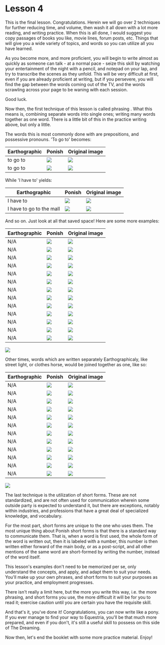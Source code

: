 # Lesson 4

This is the final lesson. Congratulations. Herein we will go over 2 techniques
for further reducing time, and volume, then wash it all down with a lot more
reading, and writing practice. When this is all done, I would suggest you copy
passages of books you like, movie lines, forum posts, etc. Things that will give
you a wide variety of topics, and words so you can utilize all you have learned.

As you become more, and more proficient, you will begin to write almost as
quickly as someone can talk - at a normal pace - seize this skill by watching
your entertainment of the night with a pencil, and notepad on your lap, and try
to transcribe the scenes as they unfold. This will be very difficult at first,
even if you are already proficient at writing, but if you persevere, you will
find the gap between the words coming out of the TV, and the words scrawling
across your page to be waning with each session.

Good luck.

Now then, the first technique of this lesson is called phrasing . What this
means is, combining separate words into single ones; writing many words together
as one word. There is a little bit of this in the practice writing above, but
only a little.

The words this is most commonly done with are prepositions, and possessive
pronouns. 'To go to' becomes:

| Earthographic | Ponish                        | Original image                                |
| ------------- | ----------------------------- | --------------------------------------------- |
| to go to      | ![](./lesson-4/phrase-01.svg) | ![](./original-images/lesson-4/phrase-01.png) |
| to go to      | ![](./lesson-4/phrase-02.svg) | ![](./original-images/lesson-4/phrase-02.png) |

While 'I have to' yields:

| Earthographic            | Ponish                        | Original image                                |
| ------------------------ | ----------------------------- | --------------------------------------------- |
| I have to                | ![](./lesson-4/phrase-03.svg) | ![](./original-images/lesson-4/phrase-03.png) |
| I have to go to the mall | ![](./lesson-4/phrase-04.svg) | ![](./original-images/lesson-4/phrase-04.png) |

And so on. Just look at all that saved space! Here are some more examples:

| Earthographic | Ponish                        | Original image                                |
| ------------- | ----------------------------- | --------------------------------------------- |
| N/A           | ![](./lesson-4/phrase-05.svg) | ![](./original-images/lesson-4/phrase-05.png) |
| N/A           | ![](./lesson-4/phrase-06.svg) | ![](./original-images/lesson-4/phrase-06.png) |
| N/A           | ![](./lesson-4/phrase-07.svg) | ![](./original-images/lesson-4/phrase-07.png) |
| N/A           | ![](./lesson-4/phrase-08.svg) | ![](./original-images/lesson-4/phrase-08.png) |
| N/A           | ![](./lesson-4/phrase-09.svg) | ![](./original-images/lesson-4/phrase-09.png) |
| N/A           | ![](./lesson-4/phrase-10.svg) | ![](./original-images/lesson-4/phrase-10.png) |
| N/A           | ![](./lesson-4/phrase-11.svg) | ![](./original-images/lesson-4/phrase-11.png) |
| N/A           | ![](./lesson-4/phrase-12.svg) | ![](./original-images/lesson-4/phrase-12.png) |
| N/A           | ![](./lesson-4/phrase-13.svg) | ![](./original-images/lesson-4/phrase-13.png) |
| N/A           | ![](./lesson-4/phrase-14.svg) | ![](./original-images/lesson-4/phrase-14.png) |
| N/A           | ![](./lesson-4/phrase-15.svg) | ![](./original-images/lesson-4/phrase-15.png) |
| N/A           | ![](./lesson-4/phrase-16.svg) | ![](./original-images/lesson-4/phrase-16.png) |
| N/A           | ![](./lesson-4/phrase-17.svg) | ![](./original-images/lesson-4/phrase-17.png) |

![](./original-images/046.png)

Other times, words which are written separately Earthographicaly, like street
light, or clothes horse, would be joined together as one, like so:

| Earthographic | Ponish                        | Original image                                |
| ------------- | ----------------------------- | --------------------------------------------- |
| N/A           | ![](./lesson-4/phrase-18.svg) | ![](./original-images/lesson-4/phrase-18.png) |
| N/A           | ![](./lesson-4/phrase-19.svg) | ![](./original-images/lesson-4/phrase-19.png) |
| N/A           | ![](./lesson-4/phrase-20.svg) | ![](./original-images/lesson-4/phrase-20.png) |
| N/A           | ![](./lesson-4/phrase-21.svg) | ![](./original-images/lesson-4/phrase-21.png) |
| N/A           | ![](./lesson-4/phrase-22.svg) | ![](./original-images/lesson-4/phrase-22.png) |
| N/A           | ![](./lesson-4/phrase-23.svg) | ![](./original-images/lesson-4/phrase-23.png) |
| N/A           | ![](./lesson-4/phrase-24.svg) | ![](./original-images/lesson-4/phrase-24.png) |
| N/A           | ![](./lesson-4/phrase-25.svg) | ![](./original-images/lesson-4/phrase-25.png) |
| N/A           | ![](./lesson-4/phrase-26.svg) | ![](./original-images/lesson-4/phrase-26.png) |
| N/A           | ![](./lesson-4/phrase-27.svg) | ![](./original-images/lesson-4/phrase-27.png) |
| N/A           | ![](./lesson-4/phrase-28.svg) | ![](./original-images/lesson-4/phrase-28.png) |
| N/A           | ![](./lesson-4/phrase-29.svg) | ![](./original-images/lesson-4/phrase-29.png) |

![](./original-images/047.png)

The last technique is the utilization of short forms. These are not
standardized, and are not often used for communication wherein some outside
party is expected to understand it, but there are exceptions, notably within
industries, and professions that have a great deal of specialized knowledge, and
vocabulary.

For the most part, short forms are unique to the one who uses them. The most
unique thing about Ponish short forms is that there is a standard way to
communicate them. That is, when a word is first used, the whole form of the word
is written out, then it is labeled with a number, this number is then written
either forward of the main body, or as a post-script, and all other mentions of
the same word are short-formed by writing the number, instead of the word
itself.

This lesson's examples don't need to be memorized per se, only understand the
concepts, and apply, and adapt them to suit your needs. You'll make up your own
phrases, and short forms to suit your purposes as your practice, and employment
progresses.

There isn't really a limit here, but the more you write this way, i.e. the more
phrasing, and short forms you use, the more difficult it will be for you to read
it; exercise caution until you are certain you have the requisite skill.

And that's it, you've done it! Congratulations, you can now write like a pony.
If you ever manage to find your way to Equestria, you'll be that much more
prepared, and even if you don't, it's still a useful skill to possess on this
side of The Dreaming.

Now then, let's end the booklet with some more practice material. Enjoy!
